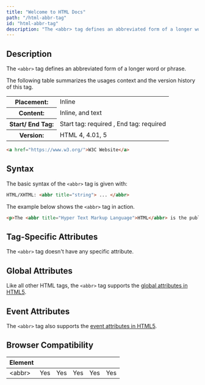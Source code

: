 ```yaml
---
title: "Welcome to HTML Docs"
path: "/html-abbr-tag"
id: "html-abbr-tag"
description: "The <abbr> tag defines an abbreviated form of a longer word or phrase."
---
```


## Description

The `<abbr>` tag defines an abbreviated form of a longer word or phrase.

The following table summarizes the usages context and the version history of this tag.

<table style="width:100%">
  <tr>
    <th>Placement:</th>
    <td>Inline</td>
  </tr>
  <tr>
    <th>Content:</th>
    <td>Inline, and text</td>
  </tr>
  <tr>
    <th>Start/ End Tag:</th>
    <td>Start tag: required , End tag: required</td>
  </tr>
    <tr>
    <th>Version:</th>
    <td>HTML 4, 4.01, 5</td>
  </tr>
</table>	

```html
<a href="https://www.w3.org/">W3C Website</a>
```

## Syntax

The basic syntax of the `<abbr>` tag is given with:

```html
HTML/XHTML: <abbr title="string"> ... </abbr>
```

The example below shows the `<abbr>` tag in action.

```html
<p>The <abbr title="Hyper Text Markup Language">HTML</abbr> is the publishing language of the World Wide Web.</p>
```

## Tag-Specific Attributes
The `<abbr>` tag doesn't have any specific attribute.
## Global Attributes

Like all other HTML tags, the `<abbr>` tag supports the [global attributes in HTML5](https://www.tutorialrepublic.com/html-reference/html5-global-attributes.php).

## Event Attributes

The `<abbr>` tag also supports the [event attributes in HTML5](https://www.tutorialrepublic.com/html-reference/html5-event-attributes.php).
## Browser Compatibility
|  Element |<i class="chrome"></i>    | <i class="ie"></i>   | <i class="firefox"></i>   |  <i class="safari"></i>  | <i class="opera"></i>   |
| ------------ | ------------ | ------------ | ------------ | ------------ | ------------ |
| &lt;abbr&gt;  |Yes   |Yes   |Yes   |Yes   |Yes   |

